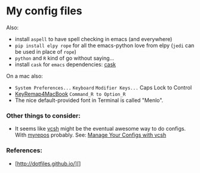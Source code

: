 # My config files

Also:

 * install `aspell` to have spell checking in emacs (and everywhere)
 * `pip install elpy rope` for all the emacs-python love from elpy (`jedi` can be used in place of `rope`)
 * `python` and `R` kind of go without saying...
 * install `cask` for `emacs` dependencies: [cask](https://github.com/cask/cask)

On a mac also:

 * `System Preferences...` `Keyboard` `Modifier Keys...` Caps Lock to Control
 * [KeyRemap4MacBook][] `Command_R to Option_R`
 * The nice default-provided font in Terminal is called "Menlo".


### Other things to consider:

 * It seems like [vcsh][] might be the eventual awesome way to do
   configs. With [myrepos][] probably. See: [Manage Your Configs
   with vcsh][]


### References:

 * [http://dotfiles.github.io/][]


[KeyRemap4MacBook]: https://pqrs.org/macosx/keyremap4macbook/
[vcsh]: https://github.com/RichiH/vcsh
[myrepos]: http://myrepos.branchable.com/
[Manage Your Configs with vcsh]: http://www.linuxjournal.com/content/manage-your-configs-vcsh
[http://dotfiles.github.io/]: http://dotfiles.github.io/
